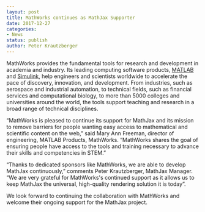 ```yaml
---
layout: post
title: MathWorks continues as MathJax Supporter
date: 2017-12-27
categories:
- News
status: publish
author: Peter Krautzberger
---
```



MathWorks provides the fundamental tools for research and development in academia and industry. Its leading computing software products, [MATLAB](http://www.mathworks.com/products/matlab/) and [Simulink](http://www.mathworks.com/products/simulink/), help engineers and scientists worldwide to accelerate the pace of discovery, innovation, and development. From industries, such as aerospace and industrial automation, to technical fields, such as financial services and computational biology, to more than 5000 colleges and universities around the world, the tools support teaching and research in a broad range of technical disciplines.

“MathWorks is pleased to continue its support for MathJax and its mission to remove barriers for people wanting easy access to mathematical and scientific content on the web,” said Mary Ann Freeman, director of engineering, MATLAB Products, MathWorks. “MathWorks shares the goal of ensuring people have access to the tools and training necessary to advance their skills and competencies in STEM.”

“Thanks to dedicated sponsors like MathWorks, we are able to develop MathJax continuously,” comments Peter Krautzberger, MathJax Manager. “We are very grateful for MathWorks's continued support as it allows us to keep MathJax the universal, high-quality rendering solution it is today”.

We look forward to continuing the collaboration with MathWorks and welcome their ongoing support for the MathJax project.
